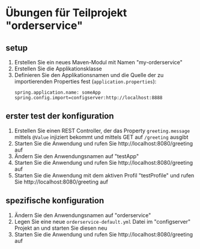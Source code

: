 # Übungen für Teilprojekt "orderservice"

## setup

1. Erstellen Sie ein neues Maven-Modul mit Namen "my-orderservice"
2. Erstellen Sie die Applikationsklasse
3. Definieren Sie den Applikationsnamen und die Quelle der zu importierenden Properties fest (`application.properties`):
    ````properties
    spring.application.name: someApp
    spring.config.import=configserver:http://localhost:8888
    ````

## erster test der konfiguration

1. Erstellen Sie einen REST Controller, der das Property `greeting.message` mittels `@Value` injiziert
bekommt und mittels GET auf `/greeting` ausgibt
5. Starten Sie die Anwendung und rufen Sie http://localhost:8080/greeting auf
6. Ändern Sie den Anwendungsnamen auf "testApp"
7. Starten Sie die Anwendung und rufen Sie http://localhost:8080/greeting auf
8. Starten Sie die Anwendung mit dem aktiven Profil "testProfile" und rufen Sie http://localhost:8080/greeting auf

## spezifische konfiguration 
1. Ändern Sie den Anwendungsnamen auf "orderservice"
10. Legen Sie eine neue `orderservice-default.yml` Datei im "configserver" Projekt an und starten Sie diesen neu
11. Starten Sie die Anwendung und rufen Sie http://localhost:8080/greeting auf
